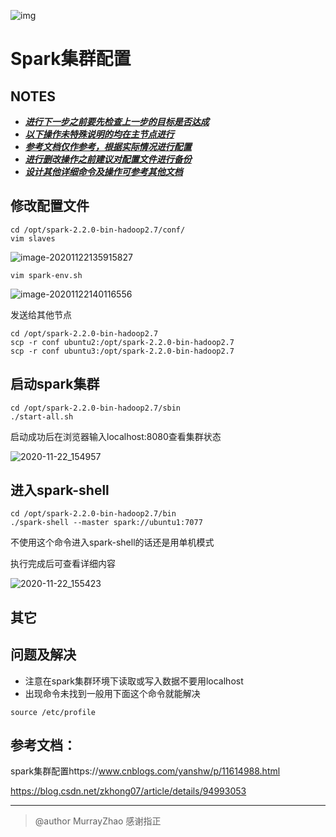 ![img](C:%5Csoftware%5CTypora%5Cimage%5C%5D2KT0%25T$TB%60K%5BF9%7B6LVUA.jpg)

# Spark集群配置

## NOTES

* <u>***进行下一步之前要先检查上一步的目标是否达成***</u> 
* <u>***以下操作未特殊说明的均在主节点进行***</u>
* <u>***参考文档仅作参考，根据实际情况进行配置***</u>
* <u>***进行删改操作之前建议对配置文件进行备份***</u>
* <u>***设计其他详细命令及操作可参考其他文档***</u>
## 修改配置文件
```
cd /opt/spark-2.2.0-bin-hadoop2.7/conf/
vim slaves
```

![image-20201122135915827](C:%5Csoftware%5CTypora%5Cimage%5Cimage-20201122135915827.png)
```
vim spark-env.sh
```

![image-20201122140116556](C:%5Csoftware%5CTypora%5Cimage%5Cimage-20201122140116556.png)

发送给其他节点
```
cd /opt/spark-2.2.0-bin-hadoop2.7
scp -r conf ubuntu2:/opt/spark-2.2.0-bin-hadoop2.7
scp -r conf ubuntu3:/opt/spark-2.2.0-bin-hadoop2.7
```

## 启动spark集群

```
cd /opt/spark-2.2.0-bin-hadoop2.7/sbin
./start-all.sh
```
启动成功后在浏览器输入localhost:8080查看集群状态

![2020-11-22_154957](C:%5Csoftware%5CTypora%5Cimage%5C2020-11-22_154957.png)


## 进入spark-shell
```
cd /opt/spark-2.2.0-bin-hadoop2.7/bin
./spark-shell --master spark://ubuntu1:7077
```
不使用这个命令进入spark-shell的话还是用单机模式



执行完成后可查看详细内容

![2020-11-22_155423](C:%5Csoftware%5CTypora%5Cimage%5C2020-11-22_155423.png)

## 其它



## 问题及解决

* 注意在spark集群环境下读取或写入数据不要用localhost
* 出现命令未找到一般用下面这个命令就能解决
```
source /etc/profile
```

## 参考文档：

spark集群配置https://www.cnblogs.com/yanshw/p/11614988.html

https://blog.csdn.net/zkhong07/article/details/94993053

* * *
>@author MurrayZhao  感谢指正